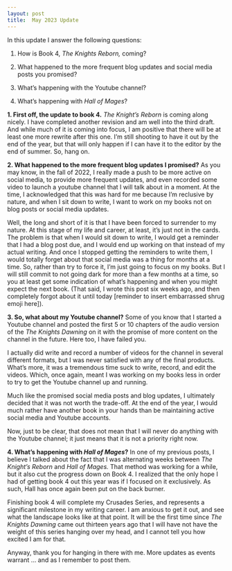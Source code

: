 ```yaml
---
layout: post
title:  May 2023 Update
---
```

In this update I answer the following questions:

1. How is Book 4, _The Knights Reborn,_ coming?

2. What happened to the more frequent blog updates and social media posts you promised?

3. What’s happening with the Youtube channel?

4. What’s happening with _Hall of Mages_?
<!--more-->


**1. First off, the update to book 4.** _The Knight’s Reborn_ is coming along nicely. I have completed another revision and am well into the third draft. And while much of it is coming into focus, I am positive that there will be at least one more rewrite after this one. I’m still shooting to have it out by the end of the year, but that will only happen if I can have it to the editor by the end of summer. So, hang on.

**2. What happened to the more frequent blog updates I promised?** As you may know, in the fall of 2022, I really made a push to be more active on social media, to provide more frequent updates, and even recorded some video to launch a youtube channel that I will talk about in a moment. At the time, I acknowledged that this was hard for me because I’m reclusive by nature, and when I sit down to write, I want to work on my books not on blog posts or social media updates.

Well, the long and short of it is that I have been forced to surrender to my nature. At this stage of my life and career, at least, it’s just not in the cards. The problem is that when I would sit down to write, I would get a reminder that I had a blog post due, and I would end up working on that instead of my actual writing. And once I stopped getting the reminders to write them, I would totally forget about that social media was a thing for months at a time. So, rather than try to force it, I’m just going to focus on my books. But I will still commit to not going dark for more than a few months at a time, so you at least get some indication of what’s happening and when you might expect the next book. (That said, I wrote this post six weeks ago, and then completely forgot about it until today [reminder to insert embarrassed shrug emoji here]).

**3. So, what about my Youtube channel?** Some of you know that I started a Youtube channel and posted the first 5 or 10 chapters of the audio version of the _The Knights Dawning_ on it with the promise of more content on the channel in the future. Here too, I have failed you.

I actually did write and record a number of videos for the channel in several different formats, but I was never satisfied with any of the final products. What’s more, it was a tremendous time suck to write, record, and edit the videos. Which, once again, meant I was working on my books less in order to try to get the Youtube channel up and running. 

Much like the promised social media posts and blog updates, I ultimately decided that it was not worth the trade-off. At the end of the year, I would much rather have another book in your hands than be maintaining active social media and Youtube accounts. 

Now, just to be clear, that does not mean that I will never do anything with the Youtube channel; it just means that it is not a priority right now.

**4. What’s happening with _Hall of Mages_?** In one of my previous posts, I believe I talked about the fact that I was alternating weeks between _The Knight’s Reborn_ and _Hall of Mages._ That method was working for a while, but it also cut the progress down on Book 4. I realized that the only hope I had of getting book 4 out this year was if I focused on it exclusively. As such, Hall has once again been put on the back burner. 

Finishing book 4 will complete my Crusades Series, and represents a significant milestone in my writing career. I am anxious to get it out, and see what the landscape looks like at that point. It will be the first time since _The Knights Dawning_ came out thirteen years ago that I will have not have the weight of this series hanging over my head, and I cannot tell you how excited I am for that. 

Anyway, thank you for hanging in there with me. More updates as events warrant … and as I remember to post them.

